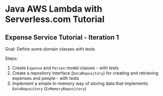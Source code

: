 # Java AWS Lambda with Serverless.com Tutorial 

## Expense Service Tutorial - Iteration 1

Goal: Define some domain classes with tests

Steps:
1. Create `Expense` and `Person` model classes - with tests
2. Create a repository interface (`DataRepository`) for creating and retrieving expenses and people - with tests
3. Implement a simple in-memory way of storing data that implements `DataRepository` (`InMemoryRepository`)

